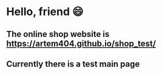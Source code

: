 # Hello, friend 😄
## The online shop website is https://artem404.github.io/shop_test/
## Currently there is a test main page
